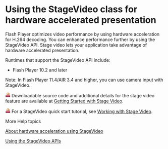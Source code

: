 # Using the StageVideo class for hardware accelerated presentation

Flash Player optimizes video performance by using hardware acceleration for
H.264 decoding. You can enhance performance further by using the StageVideo API.
Stage video lets your application take advantage of hardware accelerated
presentation.

Runtimes that support the StageVideo API include:

- Flash Player 10.2 and later

Note: In Flash Player 11.4/AIR 3.4 and higher, you can use camera input with
StageVideo.

![](../../img/byline.png) Downloadable source code and additional details for
the stage video feature are available at
<a href="http://www.adobe.com/go/learn_as3_usingstagevideo_en"
target="_self">Getting Started with Stage Video</a>.

![](../../img/byline.png) For a StageVideo quick start tutorial, see
<a href="http://www.adobe.com/go/learn_as3_workingwithstagevideo_en"
target="_self">Working with Stage Video</a>.

More Help topics

[About hardware acceleration using StageVideo](./about-hardware-acceleration-using-stagevideo.md)

[Using the StageVideo APIs](./using-the-stagevideo-apis.md)
